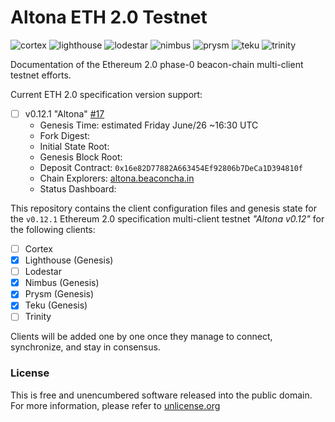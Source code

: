 # Altona ETH 2.0 Testnet
![cortex](https://img.shields.io/badge/cortex-n%2Fa-inactive)
![lighthouse](https://img.shields.io/badge/lighthouse-active-success)
![lodestar](https://img.shields.io/badge/lodestar-in--progress-yellow)
![nimbus](https://img.shields.io/badge/nimbus-active-success)
![prysm](https://img.shields.io/badge/prysm-active-success)
![teku](https://img.shields.io/badge/teku-active-success)
![trinity](https://img.shields.io/badge/trinity-n%2Fa-inactive)

Documentation of the Ethereum 2.0 phase-0 beacon-chain multi-client testnet efforts.

Current ETH 2.0 specification version support:
- [ ] v0.12.1 "Altona" [#17](https://github.com/goerli/altona/issues/17)
  - Genesis Time: estimated Friday June/26 ~16:30 UTC
  - Fork Digest:
  - Initial State Root:
  - Genesis Block Root:
  - Deposit Contract: `0x16e82D77882A663454Ef92806b7DeCa1D394810f`
  - Chain Explorers: [altona.beaconcha.in](https://altona.beaconcha.in/)
  - Status Dashboard:

This repository contains the client configuration files and genesis state for the `v0.12.1` Ethereum 2.0 specification multi-client testnet _"Altona v0.12"_ for the following clients:
- [ ] Cortex
- [x] Lighthouse (Genesis)
- [ ] Lodestar
- [x] Nimbus (Genesis)
- [x] Prysm (Genesis)
- [x] Teku (Genesis)
- [ ] Trinity

Clients will be added one by one once they manage to connect, synchronize, and stay in consensus.

### License
This is free and unencumbered software released into the public domain. For more information, please refer to [unlicense.org](https://unlicense.org)
